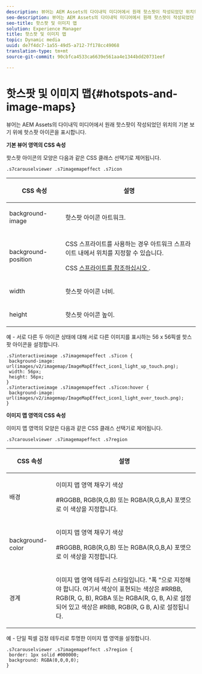 ```yaml
---
description: 뷰어는 AEM Assets의 다이내믹 미디어에서 원래 핫스팟이 작성되었던 위치의 기본 보기 위에 핫스팟 아이콘을 표시합니다.
seo-description: 뷰어는 AEM Assets의 다이내믹 미디어에서 원래 핫스팟이 작성되었던 위치의 기본 보기 위에 핫스팟 아이콘을 표시합니다.
seo-title: 핫스팟 및 이미지 맵
solution: Experience Manager
title: 핫스팟 및 이미지 맵
topic: Dynamic media
uuid: de7f4dc7-1a55-49d5-a712-7f178cc49068
translation-type: tm+mt
source-git-commit: 90cbfca4533ca6639e561aa4e1344bdd20731eef

---
```



# 핫스팟 및 이미지 맵{#hotspots-and-image-maps}

뷰어는 AEM Assets의 다이내믹 미디어에서 원래 핫스팟이 작성되었던 위치의 기본 보기 위에 핫스팟 아이콘을 표시합니다.

<!--<a id="section_061E550C1C1D4DB2BD663A898895B38C"></a>-->

**기본 뷰어 영역의 CSS 속성**

핫스팟 아이콘의 모양은 다음과 같은 CSS 클래스 선택기로 제어됩니다.

```
.s7carouselviewer .s7imagemapeffect .s7icon
```

<table id="table_94EE3F5BBE4547C0B4943471CEE7EDE4"> 
 <thead> 
  <tr> 
   <th colname="col1" class="entry"> <p> CSS 속성 </p> </th> 
   <th colname="col2" class="entry"> <p>설명 </p> </th> 
  </tr> 
 </thead>
 <tbody> 
  <tr> 
   <td colname="col1"> <p> <span class="codeph"> background-image </span> </p> </td> 
   <td colname="col2"> <p>핫스팟 아이콘 아트워크. </p> </td> 
  </tr> 
  <tr> 
   <td colname="col1"> <p> <span class="codeph"> background-position </span> </p> </td> 
   <td colname="col2"> <p>CSS 스프라이트를 사용하는 경우 아트워크 스프라이트 내에서 위치를 지정할 수 있습니다. </p> <p>CSS <a href="../../../c-html5-aem-asset-viewers/c-html5-aem-interactive-images/c-html5-aem-interactive-image-customizingviewer/c-html5-aem-interactive-image-customizingviewer.md#section-9b6d8d601cb441d08214dada7bb4eddc" format="dita" scope="local"> 스프라이트를 참조하십시오 </a>. </p> </td> 
  </tr> 
  <tr> 
   <td colname="col1"> <p> <span class="codeph"> width </span> </p> </td> 
   <td colname="col2"> <p>핫스팟 아이콘 너비. </p> </td> 
  </tr> 
  <tr> 
   <td colname="col1"> <p> <span class="codeph"> height </span> </p> </td> 
   <td colname="col2"> <p>핫스팟 아이콘 높이. </p> </td> 
  </tr> 
 </tbody> 
</table>

예 - 서로 다른 두 아이콘 상태에 대해 서로 다른 이미지를 표시하는 56 x 56픽셀 핫스팟 아이콘을 설정합니다.

```
.s7interactiveimage .s7imagemapeffect .s7icon { 
 background-image: url(images/v2/imagemap/ImageMapEffect_icon1_light_up_touch.png); 
 width: 56px; 
 height: 56px; 
} 
.s7interactiveimage .s7imagemapeffect .s7icon:hover { 
 background-image: url(images/v2/imagemap/ImageMapEffect_icon1_light_over_touch.png); 
}
```

<!--<a id="section_26D0B8444D1F42D493793FF54968C0B9"></a>-->

**이미지 맵 영역의 CSS 속성**

이미지 맵 영역의 모양은 다음과 같은 CSS 클래스 선택기로 제어됩니다.

`.s7carouselviewer .s7imagemapeffect .s7region`

<table id="table_DAE7A78AA4A74DC78B2D94F29E8E236B"> 
 <thead> 
  <tr> 
   <th colname="col1" class="entry"> <p> CSS 속성 </p> </th> 
   <th colname="col2" class="entry"> <p>설명 </p> </th> 
  </tr> 
 </thead>
 <tbody> 
  <tr> 
   <td colname="col1"> <p> <span class="codeph"> 배경 </span> </p> </td> 
   <td colname="col2"> <p>이미지 맵 영역 채우기 색상 </p> <p>#RGGBB, <span class="codeph"> RGB(R,G,B) </span>또는 <span class="codeph"> RGBA(R,G,B,A) </span><span class="codeph"> </span> 포맷으로 이 색상을 지정합니다. </p> </td> 
  </tr> 
  <tr> 
   <td colname="col1"> <p> <span class="codeph"> background-color </span> </p> </td> 
   <td colname="col2"> <p>이미지 맵 영역 채우기 색상 </p> <p>#RGGBB, <span class="codeph"> RGB(R,G,B) </span>또는 <span class="codeph"> RGBA(R,G,B,A) </span><span class="codeph"> </span> 포맷으로 이 색상을 지정합니다. </p> </td> 
  </tr> 
  <tr> 
   <td colname="col1"> <p> <span class="codeph"> 경계 </span> </p> </td> 
   <td colname="col2"> <p> 이미지 맵 영역 테두리 스타일입니다. "폭 <span class="codeph"> "으로 지정해야 합니다. 여기서 </span> 색상이 표현되는 색상은 #RRBB, RGB(R, G, B), RGBA 또는 RGBA(R, G, B, A)로 설정되어 <span class="codeph"> 있고 </span><span class="codeph"> </span> <span class="codeph"> </span> <span class="codeph"> </span><span class="codeph"> </span><span class="codeph"> </span>색상은 #RBB, RGB(R, G B, A)로 설정됩니다. </p> </td> 
  </tr> 
 </tbody> 
</table>

예 - 단일 픽셀 검정 테두리로 투명한 이미지 맵 영역을 설정합니다.

```
.s7carouselviewer .s7imagemapeffect .s7region { 
 border: 1px solid #000000; 
 background: RGBA(0,0,0,0);  
}
```

